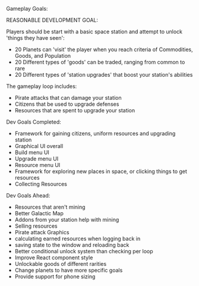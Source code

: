 Gameplay Goals:

REASONABLE DEVELOPMENT GOAL:

Players should be start with a basic space station and attempt to unlock 'things they have seen':
* 20 Planets can 'visit' the player when you reach criteria of Commodities, Goods, and Population 
* 20 Different types of 'goods' can be traded, ranging from common to rare
* 20 Different types of 'station upgrades' that boost your station's abilities

The gameplay loop includes:
* Pirate attacks that can damage your station
* Citizens that be used to upgrade defenses 
* Resources that are spent to upgrade your station

Dev Goals Completed:
* Framework for gaining citizens, uniform resources and upgrading station
* Graphical UI overall
* Build menu UI
* Upgrade menu UI
* Resource menu UI
* Framework for exploring new places in space, or clicking things to get resources
* Collecting Resources

Dev Goals Ahead:
* Resources that aren't mining
* Better Galactic Map
* Addons from your station help with mining
* Selling resources
* Pirate attack Graphics
* calculating earned resources when logging back in
* saving state to the window and reloading back
* Better conditional unlock system than checking per loop
* Improve React component style
* Unlockable goods of different rarities
* Change planets to have more specific goals 
* Provide support for phone sizing
